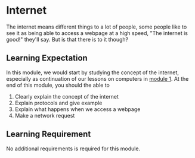 # Internet

The internet means different things to a lot of people, some people like to see
it as being able to access a webpage at a high speed, "The internet is good!"
they'll say. But is that there is to it though?

## Learning Expectation

In this module, we would start by studying the concept of the internet,
especially as continuation of our lessons on computers in
[module 1](../module_1/index.md). At the end of this module, you should the able
to

1. Clearly explain the concept of the internet
2. Explain protocols and give example
3. Explain what happens when we access a webpage
4. Make a network request

## Learning Requirement

No additional requirements is required for this module.
